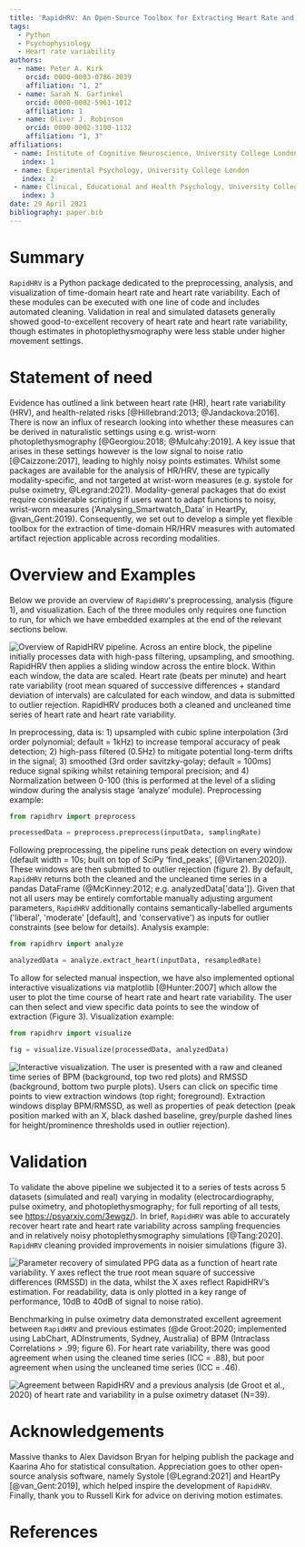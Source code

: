 ```yaml
---
title: 'RapidHRV: An Open-Source Toolbox for Extracting Heart Rate and Heart Rate Variability'
tags:
  - Python
  - Psychophysiology
  - Heart rate variability
authors:
  - name: Peter A. Kirk
    orcid: 0000-0003-0786-3039
    affiliation: "1, 2"
  - name: Sarah N. Garfinkel
    orcid: 0000-0002-5961-1012
    affiliation: 1
  - name: Oliver J. Robinson
    orcid: 0000-0002-3100-1132
    affiliation: "1, 3"
affiliations:
 - name: Institute of Cognitive Neuroscience, University College London
   index: 1
 - name: Experimental Psychology, University College London
   index: 2
 - name: Clinical, Educational and Health Psychology, University College London
   index: 3
date: 29 April 2021
bibliography: paper.bib
---
```


# Summary

`RapidHRV` is a Python package dedicated to the preprocessing, analysis, and visualization of time-domain heart rate and 
heart rate variability. Each of these modules can be executed with one line of code and includes automated cleaning. 
Validation in real and simulated datasets generally showed good-to-excellent recovery of heart rate and heart rate 
variability, though estimates in photoplethysmography were less stable under higher movement settings.

# Statement of need

Evidence has outlined a link between heart rate (HR), heart rate variability (HRV), and health-related risks 
[@Hillebrand:2013; @Jandackova:2016]. There is now an influx of research looking into whether these 
measures can be derived in naturalistic settings using e.g. wrist-worn photoplethysmography [@Georgiou:2018; @Mulcahy:2019].
A key issue that arises in these settings however is the low signal to noise ratio 
[@Caizzone:2017], leading to highly noisy points estimates. Whilst some packages are available for the analysis 
of HR/HRV, these are typically modality-specific, and not targeted at wrist-worn measures (e.g. systole for pulse 
oximetry, @Legrand:2021). Modality-general packages that do exist require considerable scripting if users want 
to adapt functions to noisy, wrist-worn measures (‘Analysing_Smartwatch_Data’ in HeartPy, @van_Gent:2019). 
Consequently, we set out to develop a simple yet flexible toolbox for the extraction of time-domain HR/HRV measures with
automated artifact rejection applicable across recording modalities.

# Overview and Examples

Below we provide an overview of `RapidHRV`'s preprocessing, analysis (figure 1), and visualization. Each of the three 
modules only requires one function to run, for which we have embedded examples at the end of the relevant sections below.

![Overview of `RapidHRV` pipeline. Across an entire block, the pipeline initially processes data with high-pass 
filtering, upsampling, and smoothing. `RapidHRV` then applies a sliding window across the entire block. Within each 
window, the data are scaled. Heart rate (beats per minute) and heart rate variability (root mean squared of successive
differences + standard deviation of intervals) are calculated for each window, and data is submitted to outlier 
rejection. `RapidHRV` produces both a cleaned and uncleaned time series of heart rate and heart rate variability.
](https://github.com/peterakirk/RapidHRV/blob/main/Images/Pipeline_overview.jpg?raw=true)

In preprocessing, data is: 1) upsampled with cubic spline interpolation (3rd order polynomial; default = 1kHz) to 
increase temporal accuracy of peak detection; 2) high-pass filtered (0.5Hz) to mitigate potential long-term drifts in 
the signal; 3) smoothed (3rd order savitzky-golay; default = 100ms) reduce signal spiking whilst retaining temporal 
precision; and 4) Normalization between 0-100 (this is performed at the level of a sliding window during the analysis 
stage ‘analyze’ module). Preprocessing example:

```python
from rapidhrv import preprocess

processedData = preprocess.preprocess(inputData, samplingRate)
```

Following preprocessing, the pipeline runs peak detection on every window (default width = 10s; built on top of SciPy 
‘find_peaks’, [@Virtanen:2020]). These windows are then submitted to outlier rejection (figure 2). By default, 
`RapidHRV` returns both the cleaned and the uncleaned time series in a pandas DataFrame (@McKinney:2012; e.g. 
analyzedData['data']). Given that not all users may be entirely comfortable manually adjusting argument parameters, 
`RapidHRV` additionally contains semantically-labelled arguments ('liberal', 'moderate' [default], and 'conservative') as 
inputs for outlier constraints (see below for details). Analysis example:

```python
from rapidhrv import analyze

analyzedData = analyze.extract_heart(inputData, resampledRate)
```

To allow for selected manual inspection, we have also implemented optional interactive visualizations via matplotlib 
[@Hunter:2007] which allow the user to plot the time course of heart rate and heart rate variability. The user can then
select and view specific data points to see the window of extraction (Figure 3). Visualization example:

```python
from rapidhrv import visualize

fig = visualize.Visualize(processedData, analyzedData)
```

![Interactive visualization. The user is presented with a raw and cleaned time series of BPM (background, top 
two red plots) and RMSSD (background, bottom two purple plots). Users can click on specific time points to view 
extraction windows (top right; foreground). Extraction windows display BPM/RMSSD, as well as properties of peak 
detection (peak position marked with an X, black dashed baseline, grey/purple dashed lines for height/prominence 
thresholds used in outlier rejection). 
](https://github.com/peterakirk/RapidHRV/blob/main/Images/Time_series_with_click.png?raw=true)

# Validation

To validate the above pipeline we subjected it to a series of tests across 5 datasets  (simulated and real) varying in 
modality (electrocardiography, pulse oximetry, and photoplethysmography; for full reporting of all tests, see 
https://psyarxiv.com/3ewgz/). In brief, `RapidHRV` was able to accurately recover heart rate and heart rate variability 
across sampling frequencies and in relatively noisy photoplethysmography simulations [@Tang:2020]. 
`RapidHRV` cleaning provided improvements in noisier simulations (figure 3).


![Parameter recovery of simulated PPG data as a function of heart rate variability. Y axes reflect the true 
root mean square of successive differences (RMSSD) in the data, whilst the X axes reflect RapidHRV’s estimation. For 
readability, data is only plotted in a key range of performance, 10dB to 40dB of signal to noise ratio). 
](https://github.com/peterakirk/RapidHRV/blob/main/Images/HRV_plot.png?raw=true)

Benchmarking in pulse oximetry data demonstrated excellent agreement between `RapidHRV` and previous estimates 
(@de Groot:2020; implemented using LabChart, ADInstruments, Sydney, Australia) of BPM (Intraclass Correlations >
.99; figure 6). For heart rate variability, there was good agreement when using the cleaned time series (ICC = .88), 
but poor agreement when using the uncleaned time series (ICC = .46).

![Agreement between RapidHRV and a previous analysis (de Groot et al., 2020) of heart rate and variability in 
a pulse oximetry dataset (N=39).](https://github.com/peterakirk/RapidHRV/blob/main/Images/Benchmarking_plot.png?raw=true)

# Acknowledgements

Massive thanks to Alex Davidson Bryan for helping publish the package and Kaarina Aho for statistical consultation. 
Appreciation goes to other open-source analysis software, namely Systole [@Legrand:2021] and HeartPy 
[@van_Gent:2019], which helped inspire the development of `RapidHRV`. Finally, thank you to Russell Kirk for 
advice on deriving motion estimates.

# References